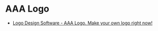 # AAA Logo

- [Logo Design Software - AAA Logo. Make your own logo right now!](https://www.aaa-logo.com/)
